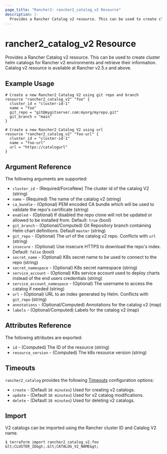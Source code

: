 ```yaml
---
page_title: "Rancher2: rancher2_catalog_v2 Resource"
description: |-
  Provides a Rancher Catalog v2 resource. This can be used to create cluster helm catalogs for Rancher v2 environments and retrieve their information. Catalog v2 resource is available at Rancher v2.5.x and above.
---
```


# rancher2\_catalog\_v2 Resource

Provides a Rancher Catalog v2 resource. This can be used to create cluster helm catalogs for Rancher v2 environments and retrieve their information. Catalog v2 resource is available at Rancher v2.5.x and above.

## Example Usage

```hcl
# Create a new Rancher2 Catalog V2 using git repo and branch
resource "rancher2_catalog_v2" "foo" {
  cluster_id = "cluster-id-1"
  name = "foo"
  git_repo = "git@mygitserver.com:myorg/myrepo.git"
  git_branch = "main"
}

# Create a new Rancher2 Catalog V2 using url
resource "rancher2_catalog_v2" "foo-url" {
  cluster_id = "cluster-id-1"
  name = "foo-url"
  url = "https://catalogurl"
}
```

## Argument Reference

The following arguments are supported:

* `cluster_id` - (Required/ForceNew) The cluster id of the catalog V2 (string)
* `name` - (Required) The name of the catalog v2 (string)
* `ca_bundle` - (Optional) PEM encoded CA bundle which will be used to validate the repo's certificate (string)
* `enabled` - (Optional) If disabled the repo clone will not be updated or allowed to be installed from. Default: `true` (bool)
* `git_branch` - (Optional/Computed) Git Repository branch containing Helm chart definitions. Default `master` (string)
* `git_repo` - (Optional) The url of the catalog v2 repo. Conflicts with `url` (string)
* `insecure` - (Optional) Use insecure HTTPS to download the repo's index. Default: `false` (bool)
* `secret_name` - (Optional) K8s secret name to be used to connect to the repo (string)
* `secret_namespace` - (Optional) K8s secret namespace (string)
* `service_account` - (Optional) K8s service account used to deploy charts instead of the end users credentials (string)
* `service_account_namespace` - (Optional) The username to access the catalog if needed (string)
* `url` - (Optional) URL to an index generated by Helm. Conflicts with `git_repo` (string)
* `annotations` - (Optional/Computed) Annotations for the catalog v2 (map)
* `labels` - (Optional/Computed) Labels for the catalog v2 (map)

## Attributes Reference

The following attributes are exported:

* `id` - (Computed) The ID of the resource (string)
* `resource_version` - (Computed) The k8s resource version (string)

## Timeouts

`rancher2_catalog` provides the following
[Timeouts](https://www.terraform.io/docs/configuration/resources.html#operation-timeouts) configuration options:

- `create` - (Default `10 minutes`) Used for creating v2 catalogs.
- `update` - (Default `10 minutes`) Used for v2 catalog modifications.
- `delete` - (Default `10 minutes`) Used for deleting v2 catalogs.

## Import

V2 catalogs can be imported using the Rancher cluster ID and Catalog V2 name.

```
$ terraform import rancher2_catalog_v2.foo &lt;CLUSTER_ID&gt;.&lt;CATALOG_V2_NAME&gt;
```
